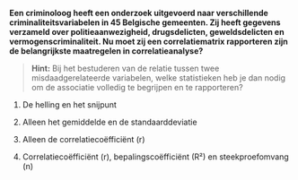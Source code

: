 **Een criminoloog heeft een onderzoek uitgevoerd naar verschillende criminaliteitsvariabelen in 45 Belgische gemeenten. Zij heeft gegevens verzameld over politieaanwezigheid, drugsdelicten, geweldsdelicten en vermogenscriminaliteit. Nu moet zij een correlatiematrix rapporteren zijn de belangrijkste maatregelen in correlatieanalyse?**

> **Hint:** Bij het bestuderen van de relatie tussen twee misdaadgerelateerde variabelen, welke statistieken heb je dan nodig om de associatie volledig te begrijpen en te rapporteren?

1) De helling en het snijpunt

2) Alleen het gemiddelde en de standaarddeviatie

3) Alleen de correlatiecoëfficiënt (r)

4) Correlatiecoëfficiënt (r), bepalingscoëfficiënt (R²) en steekproefomvang (n)